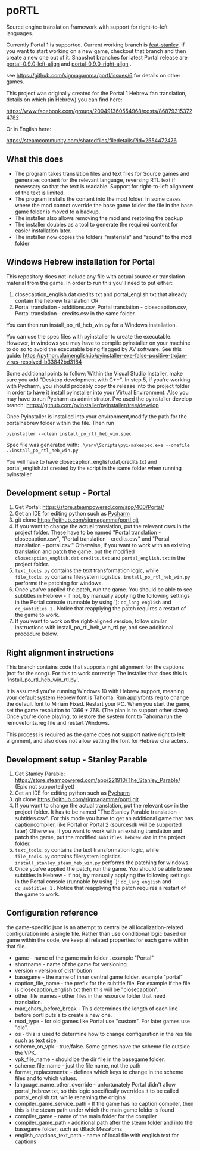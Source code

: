 # poRTL
Source engine translation framework with support for right-to-left languages.

Currently Portal 1 is supported. Current working branch is [feat-stanley](https://github.com/sigmagamma/portl/tree/feat-stanley). If you want to start working on a new game, checkout that branch and then create a new one out of it. 
Snapshot branches for latest Portal release are [portal-0.9.0-left-align](https://github.com/sigmagamma/portl/tree/portal-0.9.0-left-align) and [portal-0.9.0-right-align](https://github.com/sigmagamma/portl/tree/portal-0.9.0-right-align) .

see https://github.com/sigmagamma/portl/issues/6 for details on other games.


This project was originally created for the Portal 1 Hebrew fan translation, details on which (in Hebrew) you can find here:

https://www.facebook.com/groups/200491360554968/posts/868793153724782

Or in English here:

https://steamcommunity.com/sharedfiles/filedetails/?id=2554472476

## What this does
* The program takes translation files and text files for Source games and generates content for the relevant language,
 reversing RTL text if necessary so that the text is readable. Support for right-to-left alignment of the text is limited.
* The program installs the content into the mod folder. In some cases where the mod cannot override the base game folder the file in the base game folder is moved to a backup.
* The installer also allows removing the mod and restoring the backup
* The installer doubles as a tool to generate the required content for easier installation later.
* The installer now copies the folders "materials" and "sound" to the mod folder

## Windows Hebrew installation for Portal
This repository does not include any file with actual source or translation material from the game.
In order to run this you'll need to put either:

1. closecaption_english.dat credits.txt and portal_english.txt that already contain the hebrew translation OR
2. Portal translation - additions.csv, Portal translation - closecaption.csv, Portal translation - credits.csv
in the same folder.

You can then run install_po_rtl_heb_win.py for a Windows installation.

You can use the spec files with pyinstaller to create the executable.
However, in windows you may have to compile pyinstaller on your machine to do so to avoid the executable being flagged by AV software.
See this guide:
https://python.plainenglish.io/pyinstaller-exe-false-positive-trojan-virus-resolved-b33842bd3184

Some additional points to follow: 
Within the Visual Studio Installer, make sure you add "Desktop development with C++".
In step 5, if you're working with Pycharm, you should probably copy the release into the project folder in order to have it install pyinstaller into your Virtual Environment.
Also you may have to run Pycharm as administrator.
I've used the pyinstaller develop branch:
 https://github.com/pyinstaller/pyinstaller/tree/develop

Once Pyinstaller is installed into your environment,modify the path for the portalhebrew folder within the file. Then run 

`pyinstaller --clean install_po_rtl_heb_win.spec`

Spec file was generated with:
`.\venv\Scripts\pyi-makespec.exe --onefile .\install_po_rtl_heb_win.py`


You will have to have closecaption_english.dat,credits.txt and portal_english.txt created
by the script in the same folder when running pyinstaller.

## Development setup - Portal
1. Get Portal: 
https://store.steampowered.com/app/400/Portal/
2. Get an IDE for editing python such as [Pycharm](https://www.jetbrains.com/pycharm/)
3. git clone https://github.com/sigmagamma/portl.git
4. If you want to change the actual translation, put the relevant csvs in the project folder. 
These have to be named "Portal translation - closecaption.csv", "Portal translation - credits.csv" and "Portal translation - portal.csv."
Otherwise, if you want to work with an existing translation and patch the game, put the modified `closecaption_english.dat` `credits.txt` and `portal_english.txt` in the project folder.
5. `text_tools.py` contains the text transformation logic, while `file_tools.py` contains filesystem logistics. `install_po_rtl_heb_win.py` performs the patching for windows.
6. Once you've applied the patch, run the game. You should be able to see subtitles
in Hebrew - if not, try manually applying the following settings in the Portal console
(runnable by using \`): `cc_lang english` and `cc_subtitles 1` . Notice that reapplying the patch requires a restart of the game to work.
7. If you want to work on the right-aligned version, follow similar instructions with install_po_rtl_heb_win_rtl.py, and see additional procedure below.

## Right alignment instructions
This branch contains code that supports right alignment for the captions (not for the song). For this to work correctly:
The installer that does this is 'install_po_rtl_heb_win_rtl.py'.

It is assumed you're running Windows 10 with Hebrew support, meaning your default system Hebrew font is Tahoma.
Run applyfonts.reg to change the default font to Miriam Fixed. Restart your PC.
When you start the game, set the game resolution to 1366 * 768. (The plan is to support other sizes)
Once you're done playing, to restore the system font to Tahoma run the removefonts.reg file and restart Windows.

This process is required as the game does not support native right to left alignment, and also does not allow setting the font for Hebrew characters.


## Development setup - Stanley Parable

1. Get Stanley Parable:
https://store.steampowered.com/app/221910/The_Stanley_Parable/
(Epic not supported yet)
2. Get an IDE for editing python such as [Pycharm](https://www.jetbrains.com/pycharm/)
3. git clone https://github.com/sigmagamma/portl.git
4. If you want to change the actual translation, put the relevant csv in the project folder. 
It has to be named "The Stanley Parable translation - subtitles.csv".
For this mode you have to get an additional game that has captioncompiler, like Portal or Portal 2
(sourcesdk will be supported later)
Otherwise, if you want to work with an existing translation and patch the game, put the modified `subtitles_hebrew.dat` in the project folder.
5. `text_tools.py` contains the text transformation logic, while `file_tools.py` contains filesystem logistics. `install_stanley_steam_heb_win.py` performs the patching for windows.
6. Once you've applied the patch, run the game. You should be able to see subtitles
in Hebrew - if not, try manually applying the following settings in the Portal console
(runnable by using \`): `cc_lang english` and `cc_subtitles 1` . Notice that reapplying the patch requires a restart of the game to work.


## Configuration reference
the game-specific json is an attempt to centralize all localization-related configuration into a single file.
Rather than use conditional logic based on game within the code, we keep all related properties for each game
within that file.

* game -  name of the game main folder . example "Portal"
* shortname - name of the game for versioning
* version - version of distribution
* basegame - the name of inner central game folder. example "portal"
* caption_file_name - the prefix for the subtitle file. For example if the file is closecaption_english.txt then this will be "closecaption".
* other_file_names - other files in the resource folder that need translation.
* max_chars_before_break - This determines the length of each line before portl puts a <cr> to create a new one.
* mod_type - for old games like Portal use "custom". For later games use "dlc".
* os - this is used to determine how to change configuration in the res file such as text size. 
* scheme_on_vpk - true/false. Some games have the scheme file outside the VPK.
* vpk_file_name - should be the dir file in the basegame folder.
* scheme_file_name - just the file name, not the path
* format_replacements: - defines which keys to change in the scheme files and to which values.
* language_name_other_override - unfortunately Portal didn't allow portal_hebrew.txt, so this logic specifically overrides it to be called portal_english.txt, while renaming the original.
* compiler_game_service_path - If the game has no caption compiler, then this is the steam path under which the main game folder is found
* compiler_game - name of the main folder for the compiler
* compiler_game_path - additional path after the steam folder and into the basegame folder, such as \\Black Mesa\\bms
* english_captions_text_path - name of local file with english text for captions